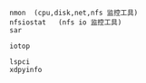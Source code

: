 ```
nmon  (cpu,disk,net,nfs 监控工具)
nfsiostat   (nfs io 监控工具)
sar

iotop
```



```
lspci
xdpyinfo
```

